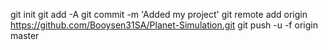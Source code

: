 git init
git add -A
git commit -m 'Added my project'
git remote add origin https://github.com/Booysen31SA/Planet-Simulation.git
git push -u -f origin master